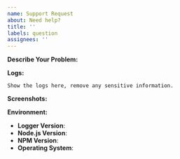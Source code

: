 ```yaml
---
name: Support Request
about: Need help?
title: ''
labels: question
assignees: ''
---
```


<!-- You must use the issue template below when submitting a support request -->

**Describe Your Problem:**
<!-- A clear and concise description of what problem you are trying to solve. -->

**Logs:**

```
Show the logs here, remove any sensitive information.
```

**Screenshots:**
<!-- If applicable, add screenshots to help explain your problem. -->

**Environment:**

* **Logger Version**:
* **Node.js Version**: <!-- node -v -->
* **NPM Version**: <!-- npm -v -->
* **Operating System**: <!-- Raspbian / Ubuntu / Debian / Windows / macOS / Docker / hb-service -->

<!-- Click the "Preview" tab before you submit to ensure the formatting is correct. -->